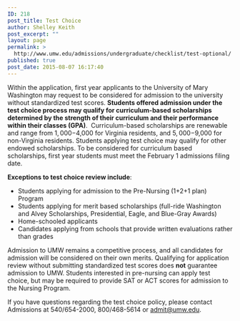 ```yaml
---
ID: 218
post_title: Test Choice
author: Shelley Keith
post_excerpt: ""
layout: page
permalink: >
  http://www.umw.edu/admissions/undergraduate/checklist/test-optional/
published: true
post_date: 2015-08-07 16:17:40
---
```

Within the application, first year applicants to the University of Mary Washington may request to be considered for admission to the university without standardized test scores. <strong>Students offered admission under the test choice process may qualify for curriculum-based scholarships determined by the strength of their curriculum and their performance within their classes (GPA)</strong>.  Curriculum-based scholarships are renewable and range from $1,000-$4,000 for Virginia residents, and $5,000-$9,000 for non-Virginia residents. Students applying test choice may qualify for other endowed scholarships. To be considered for curriculum based scholarships, first year students must meet the February 1 admissions filing date.

<strong>Exceptions to test choice review include</strong>:
<ul>
 	<li>Students applying for admission to the Pre-Nursing (1+2+1 plan) Program</li>
 	<li>Students applying for merit based scholarships (full-ride Washington and Alvey Scholarships, Presidential, Eagle, and Blue-Gray Awards)</li>
 	<li>Home-schooled applicants</li>
 	<li>Candidates applying from schools that provide written evaluations rather than grades</li>
</ul>
Admission to UMW remains a competitive process, and all candidates for admission will be considered on their own merits. Qualifying for application review without submitting standardized test scores does <strong>not</strong> guarantee admission to UMW. Students interested in pre-nursing can apply test choice, but may be required to provide SAT or ACT scores for admission to the Nursing Program.

If you have questions regarding the test choice policy, please contact Admissions at 540/654-2000, 800/468-5614 or <a href="mailto:admit@umw.edu">admit@umw.edu</a>.